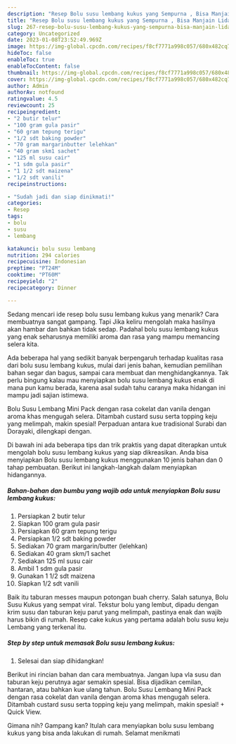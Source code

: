 ```yaml
---
description: "Resep Bolu susu lembang kukus yang Sempurna , Bisa Manjain Lidah"
title: "Resep Bolu susu lembang kukus yang Sempurna , Bisa Manjain Lidah"
slug: 267-resep-bolu-susu-lembang-kukus-yang-sempurna-bisa-manjain-lidah
category: Uncategorized
date: 2023-01-08T23:52:49.969Z
image: https://img-global.cpcdn.com/recipes/f8cf7771a998c057/680x482cq70/bolu-susu-lembang-kukus-foto-resep-utama.jpg
hideToc: false
enableToc: true
enableTocContent: false
thumbnail: https://img-global.cpcdn.com/recipes/f8cf7771a998c057/680x482cq70/bolu-susu-lembang-kukus-foto-resep-utama.jpg
cover: https://img-global.cpcdn.com/recipes/f8cf7771a998c057/680x482cq70/bolu-susu-lembang-kukus-foto-resep-utama.jpg
author: Admin
authorAv: notfound
ratingvalue: 4.5
reviewcount: 25
recipeingredient:
- "2 butir telur"
- "100 gram gula pasir"
- "60 gram tepung terigu"
- "1/2 sdt baking powder"
- "70 gram margarinbutter lelehkan"
- "40 gram skm1 sachet"
- "125 ml susu cair"
- "1 sdm gula pasir"
- "1 1/2 sdt maizena"
- "1/2 sdt vanili"
recipeinstructions:

- "Sudah jadi dan siap dinikmati!"
categories:
- Resep
tags:
- bolu
- susu
- lembang

katakunci: bolu susu lembang 
nutrition: 294 calories
recipecuisine: Indonesian
preptime: "PT24M"
cooktime: "PT60M"
recipeyield: "2"
recipecategory: Dinner

---
```



Sedang mencari ide resep bolu susu lembang kukus yang menarik? Cara membuatnya sangat gampang. Tapi Jika keliru mengolah maka hasilnya akan hambar dan bahkan tidak sedap. Padahal bolu susu lembang kukus yang enak seharusnya memiliki aroma dan rasa yang mampu memancing selera kita.


Ada beberapa hal yang sedikit banyak berpengaruh terhadap kualitas rasa dari bolu susu lembang kukus, mulai dari jenis bahan, kemudian pemilihan bahan segar dan bagus, sampai cara membuat dan menghidangkannya. Tak perlu bingung kalau mau menyiapkan bolu susu lembang kukus enak di mana pun kamu berada, karena asal sudah tahu caranya maka hidangan ini mampu jadi sajian istimewa.

Bolu Susu Lembang Mini Pack dengan rasa cokelat dan vanila dengan aroma khas mengugah selera. Ditambah custard susu serta topping keju yang melimpah, makin spesial! Perpaduan antara kue tradisional Surabi dan Dorayaki, dilengkapi dengan.


Di bawah ini ada beberapa tips dan trik praktis yang dapat diterapkan untuk mengolah bolu susu lembang kukus yang siap dikreasikan. Anda bisa menyiapkan Bolu susu lembang kukus menggunakan 10 jenis bahan dan 0 tahap pembuatan. Berikut ini langkah-langkah dalam menyiapkan hidangannya.

<!--inarticleads1-->

##### Bahan-bahan dan bumbu yang wajib ada untuk menyiapkan Bolu susu lembang kukus:

1. Persiapkan 2 butir telur
1. Siapkan 100 gram gula pasir
1. Persiapkan 60 gram tepung terigu
1. Persiapkan 1/2 sdt baking powder
1. Sediakan 70 gram margarin/butter (lelehkan)
1. Sediakan 40 gram skm/1 sachet
1. Sediakan 125 ml susu cair
1. Ambil 1 sdm gula pasir
1. Gunakan 1 1/2 sdt maizena
1. Siapkan 1/2 sdt vanili


Baik itu taburan messes maupun potongan buah cherry. Salah satunya, Bolu Susu Kukus yang sempat viral. Tekstur bolu yang lembut, dipadu dengan krim susu dan taburan keju parut yang melimpah, pastinya enak dan wajib harus bikin di rumah. Resep cake kukus yang pertama adalah bolu susu keju Lembang yang terkenal itu. 

<!--inarticleads2-->

##### Step by step untuk memasak Bolu susu lembang kukus:


1. Selesai dan siap dihidangkan!

Berikut ini rincian bahan dan cara membuatnya. Jangan lupa vla susu dan taburan keju perutnya agar semakin spesial. Bisa dijadikan cemilan, hantaran, atau bahkan kue ulang tahun. Bolu Susu Lembang Mini Pack dengan rasa cokelat dan vanila dengan aroma khas mengugah selera. Ditambah custard susu serta topping keju yang melimpah, makin spesial! + Quick View. 

Gimana nih? Gampang kan? Itulah cara menyiapkan bolu susu lembang kukus yang bisa anda lakukan di rumah. Selamat menikmati
